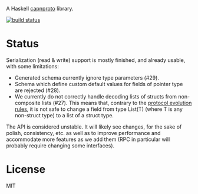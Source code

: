 A Haskell [capnproto][1] library.

[![build status][ci-img]][ci]

# Status

Serialization (read & write) support is mostly finished, and already
usable, with some limitations:

* Generated schema currently ignore type parameters (#29).
* Schema which define custom default values for fields of pointer type
  are rejected (#28).
* We currently do not correctly handle decoding lists of structs from
  non-composite lists (#27). This means that, contrary to the [protocol
  evolution rules][2], it is not safe to change a field from type
  List(T) (where T is any non-struct type) to a list of a struct type.

The API is considered unstable. It will likely see changes, for the
sake of polish, consistency, etc. as well as to improve performance and
accommodate more features as we add them (RPC in particular will
probably require changing some interfaces).

# License

MIT

[1]: https://capnproto.org/
[2]: https://capnproto.org/language.html#evolving-your-protocol

[ci-img]: https://gitlab.com/isd/haskell-capnp/badges/master/build.svg
[ci]: https://gitlab.com/isd/haskell-capnp/pipelines
